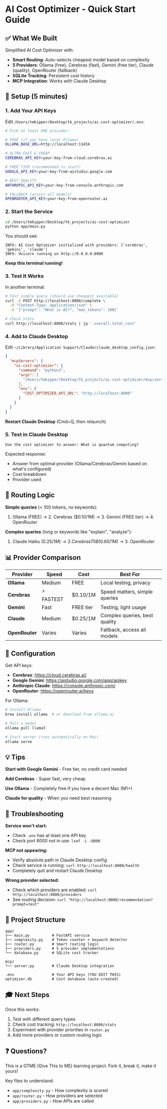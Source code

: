 # AI Cost Optimizer - Quick Start Guide

## ✅ What We Built

Simplified AI Cost Optimizer with:
- **Smart Routing**: Auto-selects cheapest model based on complexity
- **5 Providers**: Ollama (free), Cerebras (fast), Gemini (free tier), Claude (quality), OpenRouter (fallback)
- **SQLite Tracking**: Persistent cost history
- **MCP Integration**: Works with Claude Desktop

## 🚀 Setup (5 minutes)

### 1. Add Your API Keys

Edit `/Users/tmkipper/Desktop/tk_projects/ai-cost-optimizer/.env`:

```bash
# Pick at least ONE provider:

# FREE (if you have local Ollama)
OLLAMA_BASE_URL=http://localhost:11434

# ULTRA-FAST & CHEAP
CEREBRAS_API_KEY=your-key-from-cloud.cerebras.ai

# FREE TIER (recommended to start)
GOOGLE_API_KEY=your-key-from-aistudio.google.com

# BEST QUALITY
ANTHROPIC_API_KEY=your-key-from-console.anthropic.com

# FALLBACK (access all models)
OPENROUTER_API_KEY=your-key-from-openrouter.ai
```

### 2. Start the Service

```bash
cd /Users/tmkipper/Desktop/tk_projects/ai-cost-optimizer
python app/main.py
```

You should see:
```
INFO: AI Cost Optimizer initialized with providers: ['cerebras', 'gemini', 'claude']
INFO: Uvicorn running on http://0.0.0.0:8000
```

**Keep this terminal running!**

### 3. Test It Works

In another terminal:

```bash
# Test simple query (should use cheapest available)
curl -X POST http://localhost:8000/complete \
  -H "Content-Type: application/json" \
  -d '{"prompt": "What is AI?", "max_tokens": 100}'

# Check stats
curl http://localhost:8000/stats | jq '.overall.total_cost'
```

### 4. Add to Claude Desktop

Edit `~/Library/Application Support/Claude/claude_desktop_config.json`:

```json
{
  "mcpServers": {
    "ai-cost-optimizer": {
      "command": "python3",
      "args": [
        "/Users/tmkipper/Desktop/tk_projects/ai-cost-optimizer/mcp/server.py"
      ],
      "env": {
        "COST_OPTIMIZER_API_URL": "http://localhost:8000"
      }
    }
  }
}
```

**Restart Claude Desktop** (Cmd+Q, then relaunch)

### 5. Test in Claude Desktop

```
Use the cost optimizer to answer: What is quantum computing?
```

Expected response:
- Answer from optimal provider (Ollama/Cerebras/Gemini based on what's configured)
- Cost breakdown
- Provider used

## 🎯 Routing Logic

**Simple queries** (< 100 tokens, no keywords):
1. Ollama (FREE) → 2. Cerebras ($0.10/1M) → 3. Gemini (FREE tier) → 4. OpenRouter

**Complex queries** (long or keywords like "explain", "analyze"):
1. Claude Haiku ($0.25/1M) → 2. Cerebras 70B ($0.60/1M) → 3. OpenRouter

## 📊 Provider Comparison

| Provider | Speed | Cost | Best For |
|----------|-------|------|----------|
| **Ollama** | Medium | FREE | Local testing, privacy |
| **Cerebras** | ⚡ FASTEST | $0.10/1M | Speed matters, simple queries |
| **Gemini** | Fast | FREE tier | Testing, light usage |
| **Claude** | Medium | $0.25/1M | Complex queries, best quality |
| **OpenRouter** | Varies | Varies | Fallback, access all models |

## 🔧 Configuration

Get API keys:
- **Cerebras**: https://cloud.cerebras.ai/
- **Google Gemini**: https://aistudio.google.com/app/apikey
- **Anthropic Claude**: https://console.anthropic.com/
- **OpenRouter**: https://openrouter.ai/keys

For Ollama:
```bash
# Install Ollama
brew install ollama  # or download from ollama.ai

# Pull a model
ollama pull llama3

# Start server (runs automatically on Mac)
ollama serve
```

## 💡 Tips

**Start with Google Gemini** - Free tier, no credit card needed

**Add Cerebras** - Super fast, very cheap

**Use Ollama** - Completely free if you have a decent Mac (M1+)

**Claude for quality** - When you need best reasoning

## 🐛 Troubleshooting

**Service won't start:**
- Check `.env` has at least one API key
- Check port 8000 not in use: `lsof -i :8000`

**MCP not appearing:**
- Verify absolute path in Claude Desktop config
- Check service is running: `curl http://localhost:8000/health`
- Completely quit and restart Claude Desktop

**Wrong provider selected:**
- Check which providers are enabled: `curl http://localhost:8000/providers`
- See routing decision: `curl "http://localhost:8000/recommendation?prompt=test"`

## 📁 Project Structure

```
app/
├── main.py          # FastAPI service
├── complexity.py    # Token counter + keyword detector
├── router.py        # Smart routing logic
├── providers.py     # 5 provider implementations
└── database.py      # SQLite cost tracker

mcp/
└── server.py        # Claude Desktop integration

.env                 # Your API keys (YOU EDIT THIS)
optimizer.db         # Cost database (auto-created)
```

## 🎓 Next Steps

Once this works:
1. Test with different query types
2. Check cost tracking: `http://localhost:8000/stats`
3. Experiment with provider priorities in `router.py`
4. Add more providers or custom routing logic

## ❓ Questions?

This is a GTME (Give This to ME) learning project. Fork it, break it, make it yours!

Key files to understand:
- `app/complexity.py` - How complexity is scored
- `app/router.py` - How providers are selected
- `app/providers.py` - How APIs are called
